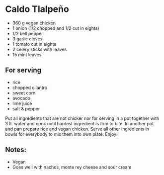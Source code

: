 # Caldo Tlalpeño
* 360 g vegan chicken
* 1 onion (1/2 chopped and 1/2 cut in eights)
* 1/2 bell pepper
* 3 garlic cloves
* 1 tomato cut in eights
* 2 celery sticks with leaves
* 15 mint leaves
## For serving
* rice
* chopped cilantro
* sweet corn
* avocado
* lime juice
* salt & pepper

Put all ingredients that are not chicker nor for serving in a pot together with 3 lt. water and cook until hardest ingredient is firm to bite. In another pot and pan prepare rice and vegan chicken. Serve all other ingredients in bowls for everybody to mix them into own plate. Enjoy!

## Notes:
* Vegan
* Goes well with nachos, monte rey cheese and sour cream
